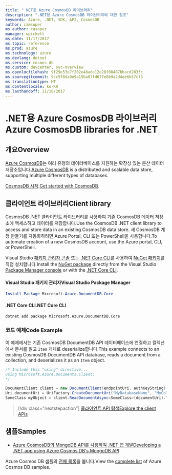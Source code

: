 ```yaml
---
title: ".NET용 Azure CosmosDB 라이브러리"
description: ".NET용 Azure CosmosDB 라이브러리에 대한 참조"
keywords: Azure, .NET, SDK, API, CosmosDB
author: camsoper
ms.author: casoper
manager: wpickett
ms.date: 11/17/2017
ms.topic: reference
ms.prod: azure
ms.technology: azure
ms.devlang: dotnet
ms.service: cosmos-db
ms.custom: devcenter, svc-overview
ms.openlocfilehash: 9f29e53e7f202e48ade12e28f08487bbacd2833c
ms.sourcegitcommit: 9cc5f8da9e9a15ba07fd67fe8b9a2d4ee6b57c73
ms.translationtype: HT
ms.contentlocale: ko-KR
ms.lasthandoff: 11/18/2017
---
```

# <a name="azure-cosmosdb-libraries-for-net"></a><span data-ttu-id="a4a10-104">.NET용 Azure CosmosDB 라이브러리</span><span class="sxs-lookup"><span data-stu-id="a4a10-104">Azure CosmosDB libraries for .NET</span></span>

## <a name="overview"></a><span data-ttu-id="a4a10-105">개요</span><span class="sxs-lookup"><span data-stu-id="a4a10-105">Overview</span></span>

<span data-ttu-id="a4a10-106">[Azure CosmosDB](https://docs.microsoft.com/azure/cosmos-db/introduction)는 여러 유형의 데이터베이스를 지원하는 확장성 있는 분산 데이터 저장소입니다.</span><span class="sxs-lookup"><span data-stu-id="a4a10-106">[Azure CosmosDB](https://docs.microsoft.com/azure/cosmos-db/introduction) is a distributed and scalable data store, supporting multiple different types of databases.</span></span>

<span data-ttu-id="a4a10-107">[CosmosDB 시작](https://docs.microsoft.com/azure/cosmos-db/create-documentdb-dotnet).</span><span class="sxs-lookup"><span data-stu-id="a4a10-107">[Get started with CosmosDB](https://docs.microsoft.com/azure/cosmos-db/create-documentdb-dotnet).</span></span>

## <a name="client-library"></a><span data-ttu-id="a4a10-108">클라이언트 라이브러리</span><span class="sxs-lookup"><span data-stu-id="a4a10-108">Client library</span></span>

<span data-ttu-id="a4a10-109">CosmosDB .NET 클라이언트 라이브러리를 사용하여 기존 CosmosDB 데이터 저장소에 액세스하고 데이터를 저장합니다.</span><span class="sxs-lookup"><span data-stu-id="a4a10-109">Use the CosmosDB .NET client library to access and store data in an existing CosmosDB data store.</span></span>  <span data-ttu-id="a4a10-110">새 CosmosDB 계정 만들기를 자동화하려면 Azure Portal, CLI 또는 PowerShell을 사용합니다.</span><span class="sxs-lookup"><span data-stu-id="a4a10-110">To automate creation of a new CosmosDB account, use the Azure portal, CLI, or PowerShell.</span></span>

<span data-ttu-id="a4a10-111">Visual Studio [패키지 관리자 콘솔][PackageManager] 또는 [.NET Core CLI][DotNetCLI]를 사용하여 [NuGet 패키지](https://www.nuget.org/packages/Microsoft.Azure.DocumentDB.Core)를 직접 설치합니다.</span><span class="sxs-lookup"><span data-stu-id="a4a10-111">Install the [NuGet package](https://www.nuget.org/packages/Microsoft.Azure.DocumentDB.Core) directly from the Visual Studio [Package Manager console][PackageManager] or with the [.NET Core CLI][DotNetCLI].</span></span>

#### <a name="visual-studio-package-manager"></a><span data-ttu-id="a4a10-112">Visual Studio 패키지 관리자</span><span class="sxs-lookup"><span data-stu-id="a4a10-112">Visual Studio Package Manager</span></span>

```powershell
Install-Package Microsoft.Azure.DocumentDB.Core
```

#### <a name="net-core-cli"></a><span data-ttu-id="a4a10-113">.NET Core CLI</span><span class="sxs-lookup"><span data-stu-id="a4a10-113">.NET Core CLI</span></span>

```bash
dotnet add package Microsoft.Azure.DocumentDB.Core
```

### <a name="code-example"></a><span data-ttu-id="a4a10-114">코드 예제</span><span class="sxs-lookup"><span data-stu-id="a4a10-114">Code Example</span></span>

<span data-ttu-id="a4a10-115">이 예제에서는 기존 CosmosDB DocumentDB API 데이터베이스에 연결하고 컬렉션에서 문서를 읽고 `Item` 개체로 deserialize합니다.</span><span class="sxs-lookup"><span data-stu-id="a4a10-115">This example connects to an existing CosmosDB DocumentDB API database, reads a document from a collection, and deserializes it as an `Item` object.</span></span>   

```csharp
/* Include this "using" directive...
using Microsoft.Azure.Documents.Client;
*/

DocumentClient client = new DocumentClient(endpointUri, authKeyString);
Uri documentUri = UriFactory.CreateDocumentUri("MyDatabaseName", "MyCollectionName", "DocumentId");
SomeClass myObject = client.ReadDocumentAsync<SomeClass>(documentUri).ToString()).Result;
```

> [!div class="nextstepaction"]
> [<span data-ttu-id="a4a10-116">클라이언트 API 탐색</span><span class="sxs-lookup"><span data-stu-id="a4a10-116">Explore the client APIs</span></span>](/dotnet/api/overview/azure/cosmosdb/client)

## <a name="samples"></a><span data-ttu-id="a4a10-117">샘플</span><span class="sxs-lookup"><span data-stu-id="a4a10-117">Samples</span></span>

* [<span data-ttu-id="a4a10-118">Azure CosmosDB의 MongoDB API를 사용하여 .NET 앱 개발</span><span class="sxs-lookup"><span data-stu-id="a4a10-118">Developing a .NET app using Azure Cosmos DB's MongoDB API</span></span>](https://azure.microsoft.com/en-us/resources/samples/azure-cosmos-db-mongodb-dotnet-getting-started/)

<span data-ttu-id="a4a10-119">Azure Cosmos DB 샘플의 [전체 목록](https://azure.microsoft.com/en-us/resources/samples/?platform=dotnet&term=cosmosdb)을 봅니다.</span><span class="sxs-lookup"><span data-stu-id="a4a10-119">View the [complete list](https://azure.microsoft.com/en-us/resources/samples/?platform=dotnet&term=cosmosdb) of Azure Cosmos DB samples.</span></span>

[PackageManager]: https://docs.microsoft.com/nuget/tools/package-manager-console
[DotNetCLI]: https://docs.microsoft.com/dotnet/core/tools/dotnet-add-package

